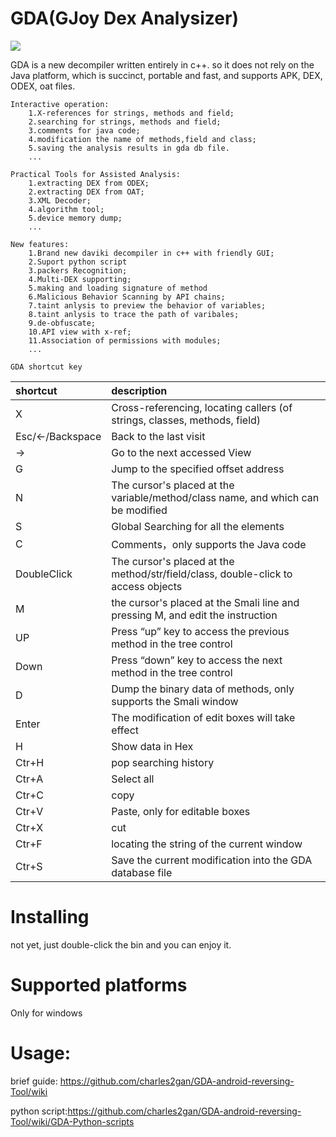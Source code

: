 # GDA(GJoy Dex Analysizer)


![](https://github.com/charles2gan/GDA-android-reversing-Tool/blob/master/GDA_PIC/3_entry_x-ref.png)

GDA is a new decompiler written entirely in c++. so it does not rely on the Java platform, which is succinct, portable and fast, and supports APK, DEX, ODEX, oat files.
```
Interactive operation:
  	1.X-references for strings, methods and field;
  	2.searching for strings, methods and field;
  	3.comments for java code;
  	4.modification the name of methods,field and class;
  	5.saving the analysis results in gda db file.
 	...
  
Practical Tools for Assisted Analysis:
 	1.extracting DEX from ODEX;
 	2.extracting DEX from OAT;
	3.XML Decoder;
	4.algorithm tool;
	5.device memory dump;
	...
    
New features:
	1.Brand new daviki decompiler in c++ with friendly GUI;
	2.Suport python script
	3.packers Recognition;
	4.Multi-DEX supporting;
	5.making and loading signature of method 
	6.Malicious Behavior Scanning by API chains;
	7.taint anlysis to preview the behavior of variables;
	8.taint anlysis to trace the path of varibales;
	9.de-obfuscate;
	10.API view with x-ref;
	11.Association of permissions with modules;
	...
```  

`GDA shortcut key`

|shortcut    |description|
|:-|:-|
|X    |Cross-referencing, locating callers (of strings, classes, methods, field)|
|Esc/<-/Backspace    |Back to the last visit|
|->    |Go to the next accessed View|
|G    |Jump to the specified offset address|
|N    |The cursor's placed at the variable/method/class name, and which can be modified|
|S    |Global Searching for all the elements|
|C    |Comments，only supports the Java code|
|DoubleClick    |The cursor's placed at the method/str/field/class, double-click to access objects|
|M    |the cursor's placed at the Smali line and pressing M, and edit the instruction|
|UP    |Press “up” key to access the previous method in the tree control|
|Down    |Press “down” key to access the next method in the tree control|
|D    |Dump the binary data of methods, only supports the Smali window|
|Enter     |The modification of edit boxes will take effect|
|H    |Show data in Hex|
|Ctr+H    |pop searching history|
|Ctr+A    |Select all|
|Ctr+C    |copy|
|Ctr+V    |Paste, only for editable boxes|
|Ctr+X    |cut|
|Ctr+F    |locating the string of the current window|
|Ctr+S    |Save the current modification into the GDA database file|


# Installing
  not yet, just double-click the bin and you can enjoy it.

# Supported platforms
  Only for windows

# Usage:

  brief guide: https://github.com/charles2gan/GDA-android-reversing-Tool/wiki
  
  python script:https://github.com/charles2gan/GDA-android-reversing-Tool/wiki/GDA-Python-scripts
  
  
  
  
  
  
